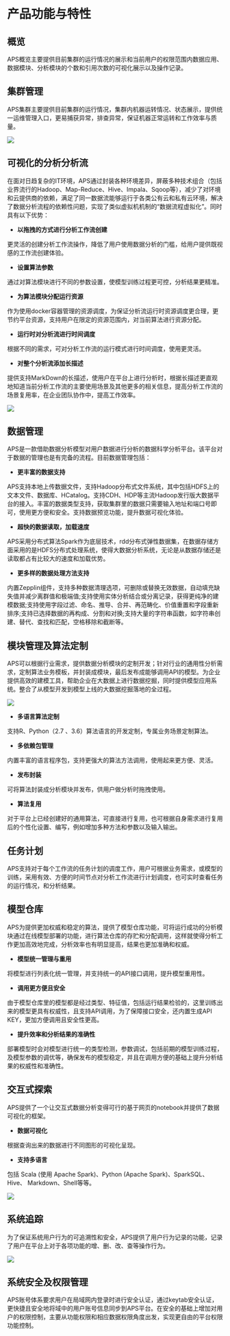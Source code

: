 # 产品功能与特性

## 概览

APS概览主要提供目前集群的运行情况的展示和当前用户的权限范围内数据应用、数据模块、分析模块的个数和引用次数的可视化展示以及操作记录。

## 集群管理

APS集群主要提供目前集群的运行情况，集群内机器运转情况、状态展示，提供统一运维管理入口，更易捕获异常，排查异常，保证机器正常运转和工作效率与质量。

![](/white_paper/fig/fig_01.jpg)

## 可视化的分析分析流

在面对日趋复杂的IT环境，APS通过封装各种环境差异，屏蔽多种技术组合（包括业界流行的Hadoop、Map-Reduce、Hive、Impala、Sqoop等），减少了对环境和云提供商的依赖，满足了同一数据流能够运行于各类公有云和私有云环境，解决了数据分析流程的依赖性问题，实现了类似虚拟机机制的“数据流程虚拟化”。同时具有以下优势：

* **以拖拽的方式进行分析工作流创建**

更灵活的创建分析工作流操作，降低了用户使用数据分析的门槛，给用户提供既视感的工作流创建体验。

* **设置算法参数**

通过对算法模块进行不同的参数设置，使模型训练过程更可控，分析结果更精准。

* **为算法模块分配运行资源**

作为使用docker容器管理的资源调度，为保证分析流运行时资源调度更合理，更节约平台资源，支持用户在限定的资源范围内，对当前算法进行资源分配。

* **运行时对分析流进行时间调度**

根据不同的需求，可对分析工作流的运行模式进行时间调度，使用更灵活。

* **对整个分析流添加长描述**

提供支持MarkDown的长描述，使用户在平台上进行分析时，根据长描述更直观地知道当前分析工作流的主要使用场景及其他更多的相关信息，提高分析工作流的场景复用率，在企业团队协作中，提高工作效率。

![](/white_paper/fig/fig_02.jpg)

## 数据管理

APS是一款借助数据分析模型对用户数据进行分析的数据科学分析平台。该平台对于数据的管理也是有完备的流程。目前数据管理包括：

* **更丰富的数据支持**

APS支持本地上传数据文件，支持Hadoop分布式文件系统，其中包括HDFS上的文本文件、数据库、HCatalog。支持CDH、HDP等主流Hadoop发行版大数据平台的接入。丰富的数据类型支持，获取集群里的数据只需要输入地址和端口号即可，使用更方便和安全。支持数据预览功能，提升数据可视化体验。

* **超快的数据读取，加载速度**

APS采用分布式算法Spark作为底层技术，rdd分布式弹性数据集，在数据存储方面采用的是HDFS分布式处理系统，使得大数据分析系统，无论是从数据存储还是读取都占有比较大的速度和加载优势。

* **更多样的数据处理方法支持**

内置Zepplin组件，支持多种数据清理选项，可删除或替换无效数据，自动填充缺失值并减少离群值和极端值;支持使用实体分析结合或分离记录，获得更纯净的建模数据;支持使用字段过滤、命名、推导、合并、再范畴化、价值重置和字段重新排序;支持已选择数据的再构成、分割和对换;支持大量的字符串函数，如字符串创建、替代、查找和匹配，空格移除和截断等。

## 模块管理及算法定制

APS可以根据行业需求，提供数据分析模块的定制开发；针对行业的通用性分析需求，定制算法业务模板，并封装成模块，最后发布成能够调用API的模型。为企业提供高效的建模工具，帮助企业在大数据上进行数据挖掘，同时提供模型应用系统。整合了从模型开发到模型上线的大数据挖掘落地的全过程。

![](/white_paper/fig/fig_03.jpg)

* **多语言算法定制**

支持R、Python（2.7 、3.6）算法语言的开发定制，专属业务场景定制算法。

* **多依赖包管理**

内置丰富的语言程序包，支持更强大的算法方法调用，使用起来更方便、灵活。

* **发布封装**

可将算法封装成分析模块并发布，供用户做分析时拖拽使用。

* **算法复用**

对于平台上已经创建好的通用算法，可直接进行复用，也可根据自身需求进行复用后的个性化设置、编写，例如增加多种方法和参数以及输入输出。

## 任务计划

APS支持对于每个工作流的任务计划的调度工作，用户可根据业务需求，或模型的训练，采用有效、方便的时间节点对分析工作流进行计划调度，也可实时查看任务的运行情况，和分析结果。

## 模型仓库

APS为提供更加权威和稳定的算法，提供了模型仓库功能，可将运行成功的分析模块通过在线模型部署的功能，进行算法仓库的存贮和分配调用，这样就使得分析工作更加高效地完成，分析效率也有明显提高，结果也更加准确和权威。

* **模型统一管理与重用**

将模型进行列表化统一管理，并支持统一的API接口调用，提升模型重用性。

* **调用更方便且安全**

由于模型仓库里的模型都是经过类型、特征值，包括运行结果检验的，这里训练出来的模型更具有权威性，且支持API调用，为了保障接口安全，还内置生成API KEY，更加方便调用且安全性更高。

* **提升效率和分析结果的准确性**

部署模型时会对模型进行统一的类型检测，参数调试，包括前期的模型训练过程，及模型参数的调优等，确保发布的模型稳定，并且在调用方便的基础上提升分析结果的权威性和准确性。

## 交互式探索

APS提供了一个让交互式数据分析变得可行的基于网页的notebook并提供了数据可视化的框架。

* **数据可视化**

根据查询出来的数据进行不同图形的可视化呈现。

* **支持多语言**

包括 Scala (使用 Apache Spark)、Python (Apache Spark)、SparkSQL、 Hive、 Markdown、Shell等等。

![](/white_paper/fig/fig_04.png)

## 系统追踪

为了保证系统用户行为的可追溯性和安全，APS提供了用户行为记录的功能，记录了用户在平台上对于各项功能的增、删、改、查等操作行为。

![](/white_paper/fig/fig_05.jpg)

## 系统安全及权限管理

APS账号体系要求用户在局域网内登录时进行安全认证，通过keytab安全认证，更快捷且安全地将域中的用户账号信息同步到APS平台。在安全的基础上增加对用户的权限控制，主要从功能权限和相应数据权限角度出发，实现更自由的平台权限功能控制。

